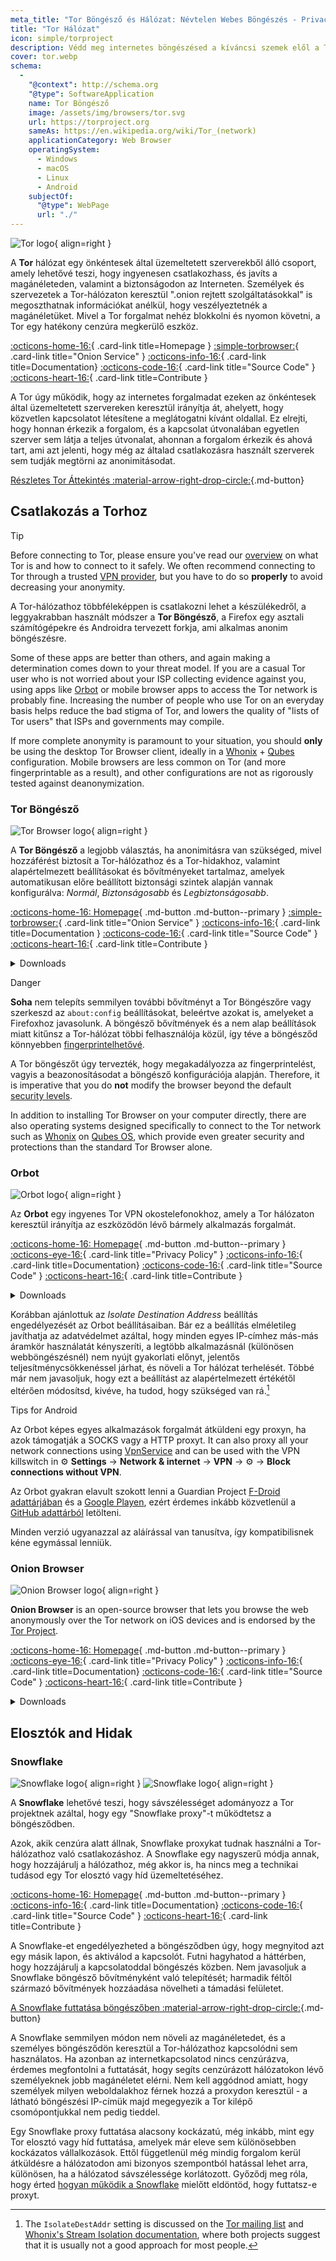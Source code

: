 ```yaml
---
meta_title: "Tor Böngésző és Hálózat: Névtelen Webes Böngészés - Privacy Guides"
title: "Tor Hálózat"
icon: simple/torproject
description: Védd meg internetes böngészésed a kíváncsi szemek elől a Tor hálózat, egy biztonságos hálózat használatával, amely megkerüli a cenzúrát.
cover: tor.webp
schema:
  - 
    "@context": http://schema.org
    "@type": SoftwareApplication
    name: Tor Böngésző
    image: /assets/img/browsers/tor.svg
    url: https://torproject.org
    sameAs: https://en.wikipedia.org/wiki/Tor_(network)
    applicationCategory: Web Browser
    operatingSystem:
      - Windows
      - macOS
      - Linux
      - Android
    subjectOf:
      "@type": WebPage
      url: "./"
---
```


![Tor logo](assets/img/self-contained-networks/tor.svg){ align=right }

A **Tor** hálózat egy önkéntesek által üzemeltetett szerverekből álló csoport, amely lehetővé teszi, hogy ingyenesen csatlakozhass, és javíts a magánéleteden, valamint a biztonságodon az Interneten. Személyek és szervezetek a Tor-hálózaton keresztül ".onion rejtett szolgáltatásokkal" is megoszthatnak információkat anélkül, hogy veszélyeztetnék a magánéletüket. Mivel a Tor forgalmat nehéz blokkolni és nyomon követni, a Tor egy hatékony cenzúra megkerülő eszköz.

[:octicons-home-16:](https://torproject.org){ .card-link title=Homepage }
[:simple-torbrowser:](http://2gzyxa5ihm7nsggfxnu52rck2vv4rvmdlkiu3zzui5du4xyclen53wid.onion){ .card-link title="Onion Service" }
[:octicons-info-16:](https://tb-manual.torproject.org){ .card-link title=Documentation}
[:octicons-code-16:](https://gitlab.torproject.org/tpo/core/tor){ .card-link title="Source Code" }
[:octicons-heart-16:](https://donate.torproject.org){ .card-link title=Contribute }

A Tor úgy működik, hogy az internetes forgalmadat ezeken az önkéntesek által üzemeltetett szervereken keresztül irányítja át, ahelyett, hogy közvetlen kapcsolatot létesítene a meglátogatni kívánt oldallal. Ez elrejti, hogy honnan érkezik a forgalom, és a kapcsolat útvonalában egyetlen szerver sem látja a teljes útvonalat, ahonnan a forgalom érkezik és ahová tart, ami azt jelenti, hogy még az általad csatlakozásra használt szerverek sem tudják megtörni az anonimitásodat.

[Részletes Tor Áttekintés :material-arrow-right-drop-circle:](advanced/tor-overview.md ""){.md-button}

## Csatlakozás a Torhoz

<div class="admonition tip" markdown>
<p class="admonition-title">Tip</p>

Before connecting to Tor, please ensure you've read our [overview](advanced/tor-overview.md) on what Tor is and how to connect to it safely. We often recommend connecting to Tor through a trusted [VPN provider](vpn.md), but you have to do so **properly** to avoid decreasing your anonymity.

</div>

A Tor-hálózathoz többféleképpen is csatlakozni lehet a készülékedről, a leggyakrabban használt módszer a **Tor Böngésző**, a Firefox egy asztali számítógépekre és Androidra tervezett forkja, ami alkalmas anonim böngészésre.

Some of these apps are better than others, and again making a determination comes down to your threat model. If you are a casual Tor user who is not worried about your ISP collecting evidence against you, using apps like [Orbot](#orbot) or mobile browser apps to access the Tor network is probably fine. Increasing the number of people who use Tor on an everyday basis helps reduce the bad stigma of Tor, and lowers the quality of "lists of Tor users" that ISPs and governments may compile.

If more complete anonymity is paramount to your situation, you should **only** be using the desktop Tor Browser client, ideally in a [Whonix](desktop.md#whonix) + [Qubes](desktop.md#qubes-os) configuration. Mobile browsers are less common on Tor (and more fingerprintable as a result), and other configurations are not as rigorously tested against deanonymization.

### Tor Böngésző

<div class="admonition recommendation" markdown>

![Tor Browser logo](assets/img/browsers/tor.svg){ align=right }

A **Tor Böngésző** a legjobb választás, ha anonimitásra van szükséged, mivel hozzáférést biztosít a Tor-hálózathoz és a Tor-hidakhoz, valamint alapértelmezett beállításokat és bővítményeket tartalmaz, amelyek automatikusan előre beállított biztonsági szintek alapján vannak konfigurálva: *Normál*, *Biztonságosabb* és *Legbiztonságosabb*.

[:octicons-home-16: Homepage](https://torproject.org){ .md-button .md-button--primary }
[:simple-torbrowser:](http://2gzyxa5ihm7nsggfxnu52rck2vv4rvmdlkiu3zzui5du4xyclen53wid.onion){ .card-link title="Onion Service" }
[:octicons-info-16:](https://tb-manual.torproject.org){ .card-link title=Documentation }
[:octicons-code-16:](https://gitlab.torproject.org/tpo/applications/tor-browser){ .card-link title="Source Code" }
[:octicons-heart-16:](https://donate.torproject.org){ .card-link title=Contribute }

<details class="downloads" markdown>
<summary>Downloads</summary>

- [:simple-googleplay: Google Play](https://play.google.com/store/apps/details?id=org.torproject.torbrowser)
- [:simple-android: Android](https://torproject.org/download/#android)
- [:simple-windows11: Windows](https://torproject.org/download)
- [:simple-apple: macOS](https://torproject.org/download)
- [:simple-linux: Linux](https://torproject.org/download)

</details>

</div>

<div class="admonition danger" markdown>
<p class="admonition-title">Danger</p>

**Soha** nem telepíts semmilyen további bővítményt a Tor Böngészőre vagy szerkeszd az `about:config` beállításokat, beleértve azokat is, amelyeket a Firefoxhoz javasolunk. A böngésző bővítmények és a nem alap beállítások miatt kitűnsz a Tor-hálózat többi felhasználója közül, így téve a böngésződ könnyebben [fingerprintelhetővé](https://support.torproject.org/glossary/browser-fingerprinting).

</div>

A Tor böngészőt úgy tervezték, hogy megakadályozza az fingerprintelést, vagyis a beazonosításodat a böngésző konfigurációja alapján. Therefore, it is imperative that you do **not** modify the browser beyond the default [security levels](https://tb-manual.torproject.org/security-settings).

In addition to installing Tor Browser on your computer directly, there are also operating systems designed specifically to connect to the Tor network such as [Whonix](desktop.md#whonix) on [Qubes OS](desktop.md#qubes-os), which provide even greater security and protections than the standard Tor Browser alone.

### Orbot

<div class="admonition recommendation" markdown>

![Orbot logo](assets/img/self-contained-networks/orbot.svg){ align=right }

Az **Orbot** egy ingyenes Tor VPN okostelefonokhoz, amely a Tor hálózaton keresztül irányítja az eszközödön lévő bármely alkalmazás forgalmát.

[:octicons-home-16: Homepage](https://orbot.app){ .md-button .md-button--primary }
[:octicons-eye-16:](https://orbot.app/privacy-policy){ .card-link title="Privacy Policy" }
[:octicons-info-16:](https://orbot.app/faqs){ .card-link title=Documentation}
[:octicons-code-16:](https://orbot.app/code){ .card-link title="Source Code" }
[:octicons-heart-16:](https://orbot.app/donate){ .card-link title=Contribute }

<details class="downloads" markdown>
<summary>Downloads</summary>

- [:simple-googleplay: Google Play](https://play.google.com/store/apps/details?id=org.torproject.android)
- [:simple-appstore: App Store](https://apps.apple.com/app/id1609461599)
- [:simple-github: GitHub](https://github.com/guardianproject/orbot/releases)

</details>

</div>

Korábban ajánlottuk az *Isolate Destination Address* beállítás engedélyezését az Orbot beállításaiban. Bár ez a beállítás elméletileg javíthatja az adatvédelmet azáltal, hogy minden egyes IP-címhez más-más áramkör használatát kényszeríti, a legtöbb alkalmazásnál (különösen webböngészésnél) nem nyújt gyakorlati előnyt, jelentős teljesítménycsökkenéssel járhat, és növeli a Tor hálózat terhelését. Többé már nem javasoljuk, hogy ezt a beállítást az alapértelmezett értékétől eltérően módosítsd, kivéve, ha tudod, hogy szükséged van rá.[^1]

<div class="admonition tip" markdown>
<p class="admonition-title">Tips for Android</p>

Az Orbot képes egyes alkalmazások forgalmát átküldeni egy proxyn, ha azok támogatják a SOCKS vagy a HTTP proxyt. It can also proxy all your network connections using [VpnService](https://developer.android.com/reference/android/net/VpnService) and can be used with the VPN killswitch in :gear: **Settings** → **Network & internet** → **VPN** → :gear: → **Block connections without VPN**.

Az Orbot gyakran elavult szokott lenni a Guardian Project [F-Droid adattárjában](https://guardianproject.info/fdroid) és a [Google Playen](https://play.google.com/store/apps/details?id=org.torproject.android), ezért érdemes inkább közvetlenül a [GitHub adattárból](https://github.com/guardianproject/orbot/releases) letölteni.

Minden verzió ugyanazzal az aláírással van tanusítva, így kompatibilisnek kéne egymással lenniük.

</div>

### Onion Browser

<div class="admonition recommendation" markdown>

![Onion Browser logo](assets/img/self-contained-networks/onion_browser.svg){ align=right }

**Onion Browser** is an open-source browser that lets you browse the web anonymously over the Tor network on iOS devices and is endorsed by the [Tor Project](https://support.torproject.org/glossary/onion-browser).

[:octicons-home-16: Homepage](https://onionbrowser.com){ .md-button .md-button--primary }
[:octicons-eye-16:](https://onionbrowser.com/privacy-policy){ .card-link title="Privacy Policy" }
[:octicons-info-16:](https://onionbrowser.com/faqs){ .card-link title=Documentation}
[:octicons-code-16:](https://github.com/OnionBrowser/OnionBrowser){ .card-link title="Source Code" }
[:octicons-heart-16:](https://onionbrowser.com/donate){ .card-link title=Contribute }

<details class="downloads" markdown>
<summary>Downloads</summary>

- [:simple-appstore: App Store](https://apps.apple.com/app/id519296448)

</details>

</div>

## Elosztók and Hidak

### Snowflake

<div class="admonition recommendation" markdown>

![Snowflake logo](assets/img/browsers/snowflake.svg#only-light){ align=right }
![Snowflake logo](assets/img/browsers/snowflake-dark.svg#only-dark){ align=right }

A **Snowflake** lehetővé teszi, hogy sávszélességet adományozz a Tor projektnek azáltal, hogy egy "Snowflake proxy"-t működtetsz a böngésződben.

Azok, akik cenzúra alatt állnak, Snowflake proxykat tudnak használni a Tor-hálózathoz való csatlakozáshoz. A Snowflake egy nagyszerű módja annak, hogy hozzájárulj a hálózathoz, még akkor is, ha nincs meg a technikai tudásod egy Tor elosztó vagy híd üzemeltetéséhez.

[:octicons-home-16: Homepage](https://snowflake.torproject.org){ .md-button .md-button--primary }
[:octicons-info-16:](https://gitlab.torproject.org/tpo/anti-censorship/pluggable-transports/snowflake/-/wikis/Technical%20Overview){ .card-link title=Documentation}
[:octicons-code-16:](https://gitlab.torproject.org/tpo/anti-censorship/pluggable-transports/snowflake){ .card-link title="Source Code" }
[:octicons-heart-16:](https://donate.torproject.org){ .card-link title=Contribute }

</details>

</div>

A Snowflake-et engedélyezheted a böngésződben úgy, hogy megnyitod azt egy másik lapon, és aktiválod a kapcsolót. Futni hagyhatod a háttérben, hogy hozzájárulj a kapcsolatoddal böngészés közben. Nem javasoljuk a Snowflake böngésző bővítményként való telepítését; harmadik féltől származó bővítmények hozzáadása növelheti a támadási felületet.

[A Snowflake futtatása böngészőben :material-arrow-right-drop-circle:](https://snowflake.torproject.org/embed.html ""){.md-button}

A Snowflake semmilyen módon nem növeli az magánéletedet, és a személyes böngésződön keresztül a Tor-hálózathoz kapcsolódni sem használatos. Ha azonban az internetkapcsolatod nincs cenzúrázva, érdemes megfontolni a futtatását, hogy segíts cenzúrázott hálózatokon lévő személyeknek jobb magánéletet elérni. Nem kell aggódnod amiatt, hogy személyek milyen weboldalakhoz férnek hozzá a proxydon keresztül - a látható böngészési IP-címük majd megegyezik a Tor kilépő csomópontjukkal nem pedig tieddel.

Egy Snowflake proxy futtatása alacsony kockázatú, még inkább, mint egy Tor elosztó vagy híd futtatása, amelyek már eleve sem különösebben kockázatos vállalkozások. Ettől függetlenül még mindig forgalom kerül átküldésre a hálózatodon ami bizonyos szempontból hatással lehet arra, különösen, ha a hálózatod sávszélessége korlátozott. Győződj meg róla, hogy érted [hogyan működik a Snowflake](https://gitlab.torproject.org/tpo/anti-censorship/pluggable-transports/snowflake/-/wikis/home) mielőtt eldöntöd, hogy futtatsz-e proxyt.

[^1]: The `IsolateDestAddr` setting is discussed on the [Tor mailing list](https://lists.torproject.org/pipermail/tor-talk/2012-May/024403.html) and [Whonix's Stream Isolation documentation](https://whonix.org/wiki/Stream_Isolation), where both projects suggest that it is usually not a good approach for most people.
